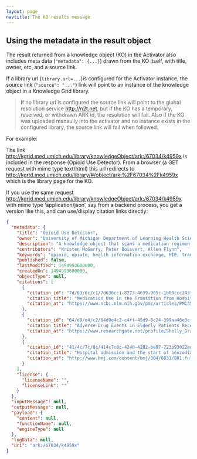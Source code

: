 ```yaml
---
layout: page
navtitle: The KO results message
---
```


## Using the metadata in the result object

The result returned from a knowledge object (KO) in the Activator also includes meta data (`"metadata": {...}`) drawn from the KO itself, with title, owner, etc, and a source link.

If a library url (`library.url=...`)is configured for the Activator instance, the source link (`"source": "..."`) link will point to an instance of the knowledge object in a Knowledge Grid library. 

> If no library url is configured the source link will point to the global resolution service http://n2t.net, but if the KO has a temporary, reserved, or withdrawn ARK id, the resolution will fail. Also if the KO was uploaded manaully into the activator and no instance exists in the configured library, the source link will fail when followed.


For example: 

The link http://kgrid.med.umich.edu/library/knowledgeObject/ark:/67034/k4959x is included in the response (Opioid Use Detector). 
From a browser (a GET request with mime type text/html) this url redirects to http://kgrid.med.umich.edu/library/#/object/ark:%2F67034%2Fk4959x which is the library page for the KO.

If you use the same request http://kgrid.med.umich.edu/library/knowledgeObject/ark:/67034/k4959x with mime type ‘application/json’, say from a backend process, you get a version like this, and can use/display citation links directly:


```json
{
  "metadata": {
    "title": "Opioid Use Detector",
    "owner": "University of Michigan Department of Learning Health Sciences",
    "description": "A knowledge object that scans a medication regimen for the presence of an opioid.  This object has many potential uses, including one use as a filtering/screening mechanism when applied in the context of messaging and health information exchange at Transitions of Care. ",
    "contributors": "Kristen McGarry, Peter Boisvert, Allen Flynn",
    "keywords": "opioid, opiate, health information exchange, HIE, transition of care, transitions of care, medication",
    "published": false,
    "lastModified": 1494993600000,
    "createdOn": 1494993600000,
    "objectType": null,
    "citations": [
      {
        "citation_id": "7d/63/6c/c1/7d636cc1-8273-4639-965c-1b08ccc243fa",
        "citation_title": "Medication Use in the Transition from Hospital to Home",
        "citation_at": "https://www.ncbi.nlm.nih.gov/pmc/articles/PMC3575742/"
      },
      {
        "citation_id": "64/d9/e4/c2/64d9e4c2-c4ff-45d9-8c24-399aa46e3cfa",
        "citation_title": "Adverse Drug Events in Elderly Patients Receiving Home Health Services Following Hospital Discharge",
        "citation_at": "https://www.researchgate.net/profile/Shelly_Gray2/publication/12728552_Adverse_Drug_Events_in_Elderly_Patients_Receiving_Home_Health_Services_following_Hospital_Discharge/links/53e8d8e90cf2fb7487246e4c.pdf"
      },
      {
        "citation_id": "41/4c/7c/8c/414c7c8c-4240-4282-be97-723b93022ede",
        "citation_title": "Hospital admission and the start of benzodiazepine use",
        "citation_at": "http://www.bmj.com/content/bmj/304/6831/881.full.pdf"
      }
    ],
    "license": {
      "licenseName": "",
      "licenseLink": ""
    }
  },
  "inputMessage": null,
  "outputMessage": null,
  "payload": {
    "content": null,
    "functionName": null,
    "engineType": null
  },
  "logData": null,
  "uri": "ark:/67034/k4959x"
}
```
